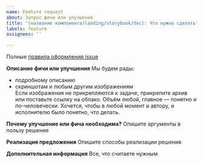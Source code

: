 ```yaml
---
name: Feature request
about: Запрос фичи или улучшения
title: "(название компонента/landing/storybook/doc): Что нужно сделать"
labels: feature
assignees: ''

---
```


Полные [правила оформления issue](https://consta-uikit.vercel.app/?path=/docs/common-develop-issues--page)

**Описание фичи или улучшения**
Мы будем рады:
- подробному описанию
- скриншотам и любым другим изображениям  
Если изображения не прикрепляются к задаче, прикрепите архив или поставьте ссылку на облако. Объём любой, главное — понятно и по-человечески. Хочется, чтобы в любой момент и автору, и исполнителю было понятно, что делать.

**Почему улучшение или фича необходима?**
Опишите аргументы в пользу решения

**Реализация предложения**
Опишите способы реализации решения

**Дополнительная информация**
Все, что считаете нужным
